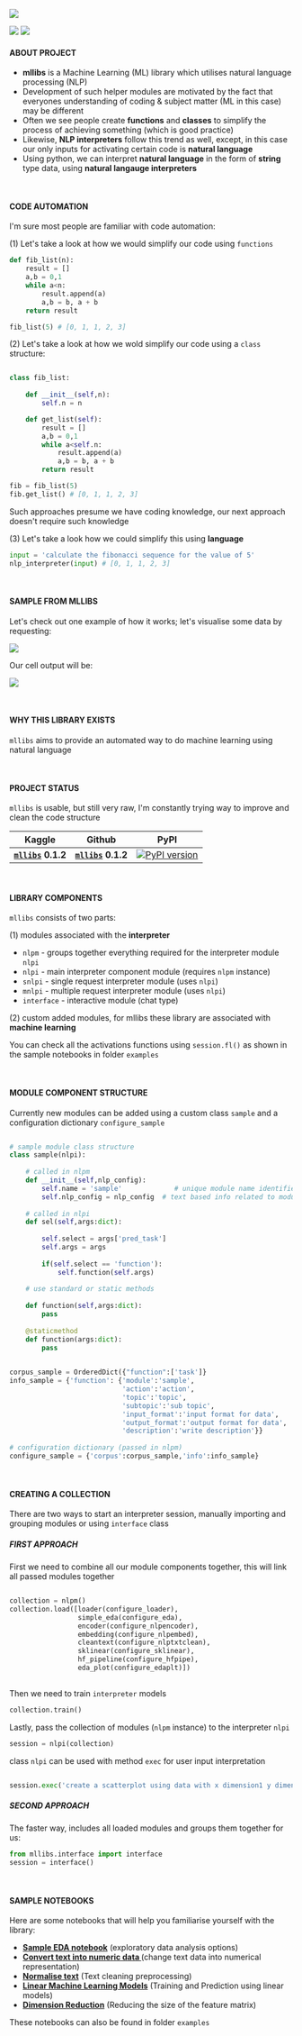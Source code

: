 ![](https://i.imgur.com/9ASYY1n.jpg)

![](https://camo.githubusercontent.com/d38e6cc39779250a2835bf8ed3a72d10dbe3b05fa6527baa3f6f1e8e8bd056bf/68747470733a2f2f696d672e736869656c64732e696f2f62616467652f436f64652d507974686f6e2d696e666f726d6174696f6e616c3f7374796c653d666c6174266c6f676f3d707974686f6e266c6f676f436f6c6f723d776869746526636f6c6f723d326262633861) ![](https://badgen.net/badge/status/WIP/blue) 

#### **ABOUT PROJECT**

- **mllibs** is a Machine Learning (ML) library which utilises natural language processing (NLP)
- Development of such helper modules are motivated by the fact that everyones understanding of coding & subject matter (ML in this case) may be different 
- Often we see people create **functions** and **classes** to simplify the process of achieving something (which is good practice)
- Likewise, **NLP interpreters** follow this trend as well, except, in this case our only inputs for activating certain code is **natural language**
- Using python, we can interpret **natural language** in the form of **string** type data, using **natural langauge interpreters**

<br>

#### **CODE AUTOMATION**

I'm sure most people are familiar with code automation:

(1) Let's take a look at how we would simplify our code using `functions`

```python
def fib_list(n):
    result = []
    a,b = 0,1
    while a<n:
        result.append(a)
        a,b = b, a + b
    return result

fib_list(5) # [0, 1, 1, 2, 3]
```

(2) Let's take a look at how we wold simplify our code using a `class` structure:

```python

class fib_list:
    
    def __init__(self,n):
        self.n = n

    def get_list(self):
        result = []
        a,b = 0,1
        while a<self.n:
            result.append(a)
            a,b = b, a + b
        return result

fib = fib_list(5)
fib.get_list() # [0, 1, 1, 2, 3]
```

Such approaches presume we have coding knowledge, our next approach doesn't require such knowledge

(3) Let's take a look how we could simplify this using **language**

```python
input = 'calculate the fibonacci sequence for the value of 5'
nlp_interpreter(input) # [0, 1, 1, 2, 3]
```

<br>

#### **SAMPLE FROM MLLIBS**

Let's check out one example of how it works; let's visualise some data by requesting:

![](https://i.imgur.com/20f3i1Y.jpg)

Our cell output will be:

![](https://i.imgur.com/4TTAAgp.png)

<br>

#### **WHY THIS LIBRARY EXISTS**

<code>mllibs</code> aims to provide an automated way to do machine learning using natural language

<br>


#### **PROJECT STATUS**

`mllibs` is usable, but still very raw, I'm constantly trying way to improve and clean the code structure

| **Kaggle** | **Github** | **PyPI**
| - | - | - |
| **<code>[mllibs](https://www.kaggle.com/datasets/shtrausslearning/mllibs)</code>** **0.1.2** | **<code>[mllibs](https://github.com/shtrausslearning/mllibs)</code>** **0.1.2** | [![PyPI version](https://badge.fury.io/py/mllibs.svg)](https://badge.fury.io/py/mllibs) | 

<br>

#### **LIBRARY COMPONENTS**

`mllibs` consists of two parts:

(1) modules associated with the **interpreter**

- `nlpm` - groups together everything required for the interpreter module `nlpi`
- `nlpi` - main interpreter component module (requires `nlpm` instance)
- `snlpi` - single request interpreter module (uses `nlpi`)
- `mnlpi` - multiple request interpreter module (uses `nlpi`)
- `interface` - interactive module (chat type)

(2) custom added modules, for mllibs these library are associated with **machine learning**

You can check all the activations functions using <code>session.fl()</code> as shown in the sample notebooks in folder <code>examples</code>

<br>

#### **MODULE COMPONENT STRUCTURE**

Currently new modules can be added using a custom class `sample` and a configuration dictionary `configure_sample`

```python

# sample module class structure
class sample(nlpi):
    
    # called in nlpm
    def __init__(self,nlp_config):
        self.name = 'sample'             # unique module name identifier (used in nlpm/nlpi)
        self.nlp_config = nlp_config  # text based info related to module (used in nlpm/nlpi)
        
    # called in nlpi
    def sel(self,args:dict):
        
        self.select = args['pred_task']
        self.args = args
        
        if(self.select == 'function'):
            self.function(self.args)
        
    # use standard or static methods
        
    def function(self,args:dict):
        pass
        
    @staticmethod
    def function(args:dict):
        pass
    

corpus_sample = OrderedDict({"function":['task']}
info_sample = {'function': {'module':'sample',
                            'action':'action',
                            'topic':'topic',
                            'subtopic':'sub topic',
                            'input_format':'input format for data',
                            'output_format':'output format for data',
                            'description':'write description'}}
                         
# configuration dictionary (passed in nlpm)
configure_sample = {'corpus':corpus_sample,'info':info_sample}

```

<br>

#### **CREATING A COLLECTION**

There are two ways to start an interpreter session, manually importing and grouping modules or using  <code>interface</code> class

##### **FIRST APPROACH**

First we need to combine all our module components together, this will link all passed modules together

```python

collection = nlpm()
collection.load([loader(configure_loader),
                 simple_eda(configure_eda),
                 encoder(configure_nlpencoder),
                 embedding(configure_nlpembed),
                 cleantext(configure_nlptxtclean),
                 sklinear(configure_sklinear),
                 hf_pipeline(configure_hfpipe),
                 eda_plot(configure_edaplt)])
                 
```

Then we need to train `interpreter` models

```python
collection.train()
```

Lastly, pass the collection of modules (`nlpm` instance) to the interpreter `nlpi` 

```python
session = nlpi(collection)
```

class `nlpi` can be used with method `exec` for user input interpretation

```python

session.exec('create a scatterplot using data with x dimension1 y dimension2')

```

##### **SECOND APPROACH**

The faster way, includes all loaded modules and groups them together for us:

```python
from mllibs.interface import interface
session = interface()
```

<br>

#### **SAMPLE NOTEBOOKS**

Here are some notebooks that will help you familiarise yourself with the library:

- **[Sample EDA notebook](https://www.kaggle.com/code/shtrausslearning/mllibs-sample-eda-notebook)** (exploratory data analysis options)
- **[Convert text into numeric data ](https://www.kaggle.com/code/shtrausslearning/mllibs-text-to-numeric-representation)** (change text data into numerical representation)
- **[Normalise text](https://www.kaggle.com/code/shtrausslearning/mllibs-text-normalisation)** (Text cleaning preprocessing)
- **[Linear Machine Learning Models](https://www.kaggle.com/code/shtrausslearning/mllibs-linear-models)** (Training and Prediction using linear models)
- **[Dimension Reduction](https://www.kaggle.com/code/shtrausslearning/mllibs-dimensionality-reduction)** (Reducing the size of the feature matrix)

These notebooks can also be found in folder <code>examples</code>

